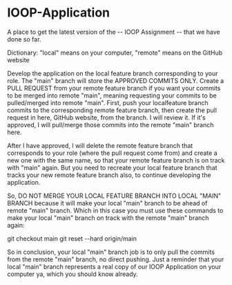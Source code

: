 # IOOP-Application
A place to get the latest version of the -- IOOP Assignment -- that we have done so far.


Dictionary: "local" means on your computer, "remote" means on the GitHub website


Develop the application on the local feature branch corresponding to your role.
The "main" branch will store the APPROVED COMMITS ONLY.
Create a PULL REQUEST from your remote feature branch if you want your commits to be merged into remote "main", meaning requesting your commits to be pulled/merged into remote "main".
First, push your localfeature branch commits to the corresponding remote feature branch, then create the pull request in here, GitHub website, from the branch.
I will review it. If it's approved, I will pull/merge those commits into the remote "main" branch here.

After I have approved, I will delete the remote feature branch that corresponds to your role (where the pull request come from) and create a new one with the same name, so that your remote feature branch is on track with "main" again. But you need to recreate your local feature branch that tracks your new remote feature branch also, to continue developing the application.

So, DO NOT MERGE YOUR LOCAL FEATURE BRANCH INTO LOCAL "MAIN" BRANCH because it will make your local "main" branch to be ahead of remote "main" branch. Which in this case you must use these commands to make your local "main" branch on track with the remote "main" branch again:

git checkout main
git reset --hard origin/main

So in conclusion, your local "main" branch job is to only pull the commits from the remote "main" branch, no direct pushing. Just a reminder that your local "main" branch represents a real copy of our IOOP Application on your computer ya, which you should know already.
